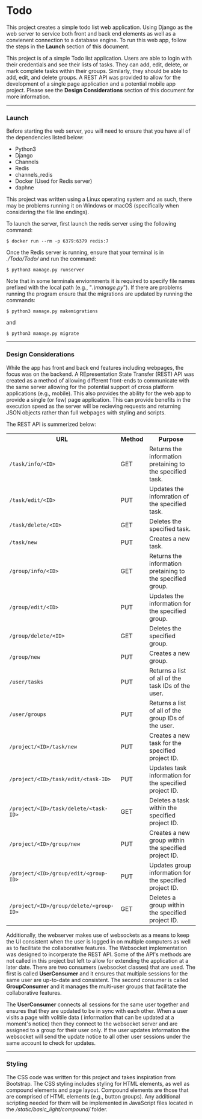 # Todo

This project creates a simple todo list web application. Using Django as the web
server to service both front and back end elements as well as a convienent connection
to a database engine. To run this web app, follow the steps in the **Launch** section
of this document.

This project is of a simple Todo list application. Users are able to login with
their credentials and see their lists of tasks. They can add, edit, delete, or 
mark complete tasks within their groups. Similarly, they should be able to add,
edit, and delete groups. A REST API was provided to allow for the development of
a single page application and a potential mobile app project. Please see the 
**Design Considerations** section of this document for more information.

---

### Launch

Before starting the web server, you will need to ensure that you have all of the 
dependencies listed below:

* Python3
* Django
* Channels
* Redis
* channels_redis
* Docker (Used for Redis server)
* daphne

This project was written using a Linux operating system and as such, there may 
be problems running it on Windows or macOS (specifically when considering the file
line endings).

To launch the server, first launch the redis server using the following command:

`$ docker run --rm -p 6379:6379 redis:7`

Once the Redis server is running, ensure that your terminal is in _./Todo/Todo/_ and 
run the command:

`$ python3 manage.py runserver`

Note that in some terminals enviornments it is required to specify file names prefixed
with the local path (e.g., "*.\manage.py*"). If there are problems running the program 
ensure that the migrations are updated by running the commands:

`$ python3 manage.py makemigrations`

and

`$ python3 manage.py migrate`

---

### Design Considerations

While the app has front and back end features including webpages, the focus was on the 
backend. A REpresentation State Transfer (REST) API was created as a method of allowing
different front-ends to communicate with the same server allowing for the potential 
support of cross platform applications (e.g., mobile). This also provides the ability
for the web app to provide a single (or few) page application. This can provide benefits
in the execution speed as the server will be recieving requests and returning JSON
objects rather than full webpages with styling and scripts.

The REST API is summerized below:

<table>
  <tr>
    <th>URL</th>
    <th>Method</th>
    <th>Purpose</th>
  </tr>
  <tr>
    <td><code>/task/info/&lt;ID&gt;</code></td>
    <td>GET</td>
    <td>Returns the information pretaining to the specified task.</td>
  </tr>
  <tr>
    <td><code>/task/edit/&lt;ID&gt;</code></td>
    <td>PUT</td>
    <td>Updates the infomration of the specified task.</td>
  </tr>
  <tr>
    <td><code>/task/delete/&lt;ID&gt;</code></td>
    <td>GET</td>
    <td>Deletes the specified task.</td>
  </tr>
  <tr>
    <td><code>/task/new</code></td>
    <td>PUT</td>
    <td>Creates a new task.</td>
  </tr>
  <tr>
    <td><code>/group/info/&lt;ID&gt;</code></td>
    <td>GET</td>
    <td>Returns the information pretaining to the specified group.</td>
  </tr>
  <tr>
    <td><code>/group/edit/&lt;ID&gt;</code></td>
    <td>PUT</td>
    <td>Updates the information for the specified group.</td>
  </tr>
  <tr>
    <td><code>/group/delete/&lt;ID&gt;</code></td>
    <td>GET</td>
    <td>Deletes the specified group.</td>
  </tr>
  <tr>
    <td><code>/group/new</code></td>
    <td>PUT</td>
    <td>Creates a new group.</td>
  </tr>
  <tr>
    <td><code>/user/tasks</code></td>
    <td>PUT</td>
    <td>Returns a list of all of the task IDs of the user.</td>
  </tr>
  <tr>
    <td><code>/user/groups</code></td>
    <td>PUT</td>
    <td>Returns a list of all of the group IDs of the user.</td>
  </tr>
  <tr>
    <td><code>/project/&lt;ID&gt;/task/new</code></td>
    <td>PUT</td>
    <td>Creates a new task for the specified project ID.</td>
  </tr>
  <tr>
    <td><code>/project/&lt;ID&gt;/task/edit/&lt;task-ID&gt;</code></td>
    <td>PUT</td>
    <td>Updates task information for the specified project ID.</td>
  </tr>
  <tr>
    <td><code>/project/&lt;ID&gt;/task/delete/&lt;task-ID&gt;</code></td>
    <td>GET</td>
    <td>Deletes a task within the specified project ID.</td>
  </tr>
  <tr>
    <td><code>/project/&lt;ID&gt;/group/new</code></td>
    <td>PUT</td>
    <td>Creates a new group within the specified project ID.</td>
  </tr>
  <tr>
    <td><code>/project/&lt;ID&gt;/group/edit/&lt;group-ID&gt;</code></td>
    <td>PUT</td>
    <td>Updates group information for the specified project ID.</td>
  </tr>
  <tr>
    <td><code>/project/&lt;ID&gt;/group/delete/&lt;group-ID&gt;</code></td>
    <td>GET</td>
    <td>Deletes a group within the specified project ID.</td>
  </tr>
</table>

Additionally, the webserver makes use of websockets as a means to keep the UI consistent 
when the user is logged in on multiple computers as well as to facilitate the collaborative
features. The Websocket implementation was designed to incorperate the REST API. Some of the 
API's methods are not called in this project but left to allow for extending the application
at a later date. There are two consumers (websocket classes) that are used. The first is 
called __UserConsumer__ and it ensures that multiple sessions for the same user are up-to-date
and consistent. The second consumer is called __GroupConsumer__ and it manages the multi-user
groups that facilitate the collaborative features.

The __UserConsumer__ connects all sessions for the same user together and ensures that they 
are updated to be in sync with each other. When a user visits a page with volitile data (
information that can be updated at a moment's notice) then they connect to the websocket server
and are assigned to a group for their user only. If the user updates information the websocket
will send the update notice to all other user sessions under the same account to check for updates.

---

### Styling

The CSS code was written for this project and takes inspiration from Bootstrap. The CSS 
styling includes styling for HTML elements, as well as compound elements and page layout.
Compound elements are those that are comprised of HTML elements (e.g., button groups). Any
additional scripting needed for them will be implemented in JavaScript files located in the
_/static/basic_light/compound/_ folder.